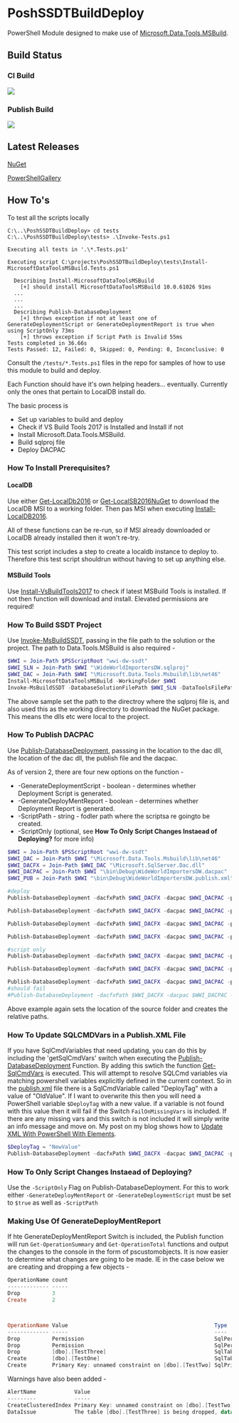 # PoshSSDTBuildDeploy

PowerShell Module designed to make use of [Microsoft.Data.Tools.MSBuild](https://www.nuget.org/packages/Microsoft.Data.Tools.Msbuild/).

## Build Status

### CI Build
[<img src="https://bzzztio.visualstudio.com/_apis/public/build/definitions/e986a19c-74f7-4d1f-8316-7f478f3d6646/5/badge"/>](https://bzzztio.visualstudio.com/PoshSSDTBuildDeploy/_apps/hub/ms.vss-ciworkflow.build-ci-hub?_a=edit-build-definition&id=5)

### Publish Build
[<img src="https://bzzztio.visualstudio.com/_apis/public/build/definitions/e986a19c-74f7-4d1f-8316-7f478f3d6646/20/badge"/>](https://bzzztio.visualstudio.com/PoshSSDTBuildDeploy/_apps/hub/ms.vss-ciworkflow.build-ci-hub?_a=edit-build-definition&id=20)

## Latest Releases
[NuGet](https://www.nuget.org/packages/PoshSSDTBuildDeploy/)

[PowerShellGallery](https://www.powershellgallery.com/packages/PoshSSDTBuildDeploy)


## How To's
To test all the scripts locally 
```
C:\..\PoshSSDTBuildDeploy> cd tests
C:\..\PoshSSDTBuildDeploy\tests> .\Invoke-Tests.ps1

Executing all tests in '.\*.Tests.ps1'

Executing script C:\projects\PoshSSDTBuildDeploy\tests\Install-MicrosoftDataToolsMSBuild.Tests.ps1

  Describing Install-MicrosoftDataToolsMSBuild
    [+] should install MicrosoftDataToolsMSBuild 10.0.61026 91ms
  ...
  ...
  ...
  Describing Publish-DatabaseDeployment
    [+] throws exception if not at least one of GenerateDeploymentScript or GenerateDeploymentReport is true when using ScriptOnly 73ms
    [+] throws exception if Script Path is Invalid 55ms
Tests completed in 36.66s
Tests Passed: 12, Failed: 0, Skipped: 0, Pending: 0, Inconclusive: 0
```
Consult the `/tests/*.Tests.ps1` files in the repo for samples of how to use this module to build and deploy.

Each Function should have it's own helping headers... eventually. Currently only the ones that pertain to LocalDB install do.

The basic process is 

* Set up variables to build and deploy
* Check if VS Build Tools 2017 is Installed and Install if not
* Install Microsoft.Data.Tools.MSBuild. 
* Build sqlproj file
* Deploy DACPAC

### How To Install Prerequisites?

#### LocalDB
Use either [Get-LocalDb2016](https://github.com/RichieBzzzt/PoshSSDTBuildDeploy/blob/master/PoshSSDTBuildDeploy/Functions/GetLocalDb2016.ps1) or [Get-LocalSB2016NuGet](https://github.com/RichieBzzzt/PoshSSDTBuildDeploy/blob/master/PoshSSDTBuildDeploy/Functions/GetLocalDb2016NuGet.ps1) to download the LocalDB MSI to a working folder. Then pas MSI when executing [Install-LocalDB2016](https://github.com/RichieBzzzt/PoshSSDTBuildDeploy/blob/master/PoshSSDTBuildDeploy/Functions/InstallLocalDb2016.ps1).

All of these functions can be re-run, so if MSI already downloaded or LocalDB already installed then it won't re-try. 

This test script includes a step to create a localdb instance to deploy to. Therefore this test script shouldrun without having to set up anything else.

#### MSBuild Tools
Use [Install-VsBuildTools2017](https://github.com/RichieBzzzt/PoshSSDTBuildDeploy/blob/master/PoshSSDTBuildDeploy/Functions/InstallVsBuildTools2017.ps1) to check if latest MSBuild Tools is installed. If not then function will download and install. Elevated permissions are required!

### How To Build SSDT Project
Use [Invoke-MsBuildSSDT](https://github.com/RichieBzzzt/PoshSSDTBuildDeploy/blob/master/PoshSSDTBuildDeploy/Functions/InvokeMSBuildSSDT.ps1), passing in the file path to the solution or the project. The path to Data.Tools.MSBuild is also required - 
```powershell
$WWI = Join-Path $PSScriptRoot "wwi-dw-ssdt"
$WWI_SLN = Join-Path $WWI "\WideWorldImportersDW.sqlproj"
$WWI_DAC = Join-Path $WWI "\Microsoft.Data.Tools.Msbuild\lib\net46"
Install-MicrosoftDataToolsMSBuild -WorkingFolder $WWI
Invoke-MsBuildSSDT -DatabaseSolutionFilePath $WWI_SLN -DataToolsFilePath $WWI_DAC 
```
The above sample set the path to the directroy where the sqlproj file is, and also used this as the working directory to download the NuGet package. This means the dlls etc were local to the project. 

### How To Publish DACPAC
Use [Publish-DatabaseDeployment](https://github.com/RichieBzzzt/PoshSSDTBuildDeploy/blob/master/PoshSSDTBuildDeploy/Functions/PublishDatabaseDeployment.ps1), passsing in the location to the dac dll, the location of the dac dll, the publish file and the dacpac.

As of version 2, there are four new options on the function - 
* -GenerateDeploymentScript - boolean - determines whether Deployment Script is generated.
* -GenerateDeployMentReport - boolean - determines whether Deployment Report is generated.
* -ScriptPath - string - fodler path where the scriptsa re goingto be created.
* -ScriptOnly (optional, see **How To Only Script Changes Instaead of Deploying?** for more info)
```powershell
$WWI = Join-Path $PSScriptRoot "wwi-dw-ssdt"
$WWI_DAC = Join-Path $WWI "\Microsoft.Data.Tools.Msbuild\lib\net46"
$WWI_DACFX = Join-Path $WWI_DAC "\Microsoft.SqlServer.Dac.dll"
$WWI_DACPAC = Join-Path $WWI "\bin\Debug\WideWorldImportersDW.dacpac"
$WWI_PUB = Join-Path $WWI "\bin\Debug\WideWorldImportersDW.publish.xml"

#deploy
Publish-DatabaseDeployment -dacfxPath $WWI_DACFX -dacpac $WWI_DACPAC -publishXml $WWI_PUB -targetConnectionString $svrConnstring -targetDatabaseName $WWI_NAME -GenerateDeploymentScript $false -GenerateDeployMentReport $false -ScriptPath $WWI #-getSqlCmdVars

Publish-DatabaseDeployment -dacfxPath $WWI_DACFX -dacpac $WWI_DACPAC -publishXml $WWI_PUB -targetConnectionString $svrConnstring -targetDatabaseName $WWI_NAME -GenerateDeploymentScript $true -GenerateDeployMentReport $false -ScriptPath $WWI #-getSqlCmdVars

Publish-DatabaseDeployment -dacfxPath $WWI_DACFX -dacpac $WWI_DACPAC -publishXml $WWI_PUB -targetConnectionString $svrConnstring -targetDatabaseName $WWI_NAME -GenerateDeploymentScript $false -GenerateDeployMentReport $true -ScriptPath $WWI #-getSqlCmdVars

Publish-DatabaseDeployment -dacfxPath $WWI_DACFX -dacpac $WWI_DACPAC -publishXml $WWI_PUB -targetConnectionString $svrConnstring -targetDatabaseName $WWI_NAME -GenerateDeploymentScript $true -GenerateDeployMentReport $true -ScriptPath $WWI #-getSqlCmdVars

#script only
Publish-DatabaseDeployment -dacfxPath $WWI_DACFX -dacpac $WWI_DACPAC -publishXml $WWI_PUB -targetConnectionString $svrConnstring -targetDatabaseName $WWI_NAME -GenerateDeploymentScript $true -GenerateDeployMentReport $false -ScriptPath $WWI -ScriptOnly #-getSqlCmdVars

Publish-DatabaseDeployment -dacfxPath $WWI_DACFX -dacpac $WWI_DACPAC -publishXml $WWI_PUB -targetConnectionString $svrConnstring -targetDatabaseName $WWI_NAME -GenerateDeploymentScript $false -GenerateDeployMentReport $true -ScriptPath $WWI -ScriptOnly #-getSqlCmdVars

Publish-DatabaseDeployment -dacfxPath $WWI_DACFX -dacpac $WWI_DACPAC -publishXml $WWI_PUB -targetConnectionString $svrConnstring -targetDatabaseName $WWI_NAME -GenerateDeploymentScript $true -GenerateDeployMentReport $true -ScriptPath $WWI -ScriptOnly #-getSqlCmdVars
#should fail
#Publish-DatabaseDeployment -dacfxPath $WWI_DACFX -dacpac $WWI_DACPAC -publishXml $WWI_PUB -targetConnectionString $svrConnstring -targetDatabaseName $WWI_NAME -GenerateDeploymentScript $false -GenerateDeployMentReport $false -ScriptPath $WWI -ScriptOnly #-getSqlCmdVars

```
Above example again sets the location of the source folder and creates the relative paths.

### How To Update SQLCMDVars in a Publish.XML File
If you have SqlCmdVariables that need updating, you can do this by including the 'getSqlCmdVars' switch when executing the [Publish-DatabaseDeployment](https://github.com/RichieBzzzt/PoshSSDTBuildDeploy/blob/master/PoshSSDTBuildDeploy/Functions/PublishDatabaseDeployment.ps1) Function. 
By adding this swtich the function [Get-SqlCmdVars](https://github.com/RichieBzzzt/PoshSSDTBuildDeploy/blob/master/PoshSSDTBuildDeploy/Functions/GetSqlCmdVars.ps1) is executed. This will attempt to resolve SQLCmd variables via matching powershell variables explicitly defined in the current context.
So in the [publish.xml](https://github.com/RichieBzzzt/PoshSSDTBuildDeploy/blob/master/tests/wwi-dw-ssdt/WideWorldImportersDW.publish.xml) file there is a SqlCmdVariable called  "DeployTag" with a value of "OldValue". If I want to overwrite this then you will need a PowerShell variable ```$DeployTag``` with a new value. if a variable is not found with this value then it will fail if the Switch ```FailOnMissingVars``` is included. If there are any missing vars and this switch is not included it will simply write an info message and move on. My post on my blog shows how to [Update XML With PowerShell With Elements](https://bzzzt.io/2017/10/31/updating-xml-with-powershell-now-including-elements/).
```powershell
$DeployTag = "NewValue"
Publish-DatabaseDeployment -dacfxPath $WWI_DACFX -dacpac $WWI_DACPAC -publishXml $WWI_PUB -targetConnectionString $svrConnstring -targetDatabaseName $WWI_NAME #-getSqlCmdVars
```

### How To Only Script Changes Instaead of Deploying?

Use the ```-ScriptOnly``` Flag on Publish-DatabaseDeployment. For this to work either ```-GenerateDeployMentReport``` or ```-GenerateDeploymentScript``` must be set to ```$true``` as well as ```-ScriptPath```

### Making Use Of GenerateDeployMentReport

If hte GenerateDeployMentReport Switch is included, the Publish function will run ```Get-OperationSummary``` and ```Get-OperationTotal``` functions and output the changes to the console in the form of pscustomobjects. It is now easier to determine what changes are going to be made. IE in the case below we are creating and dropping a few objects - 
``` powershell
OperationName count
------------- -----
Drop          3
Create        2



OperationName Value                                              Type
------------- -----                                              ----
Drop          Permission                                         SqlPermissionStatement
Drop          Permission                                         SqlPermissionStatement
Drop          [dbo].[TestThree]                                  SqlTable
Create        [dbo].[TestOne]                                    SqlTable
Create        Primary Key: unnamed constraint on [dbo].[TestTwo] SqlPrimaryKeyConstraint
```

Warnings have also been added - 

```powershell
AlertName            Value                                                                
---------            -----                                                                
CreateClusteredIndex Primary Key: unnamed constraint on [dbo].[TestTwo]
DataIssue            The table [dbo].[TestThree] is being dropped, data loss could occur. 
```